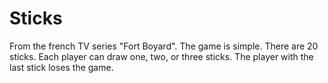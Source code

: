 # Sticks

From the french TV series "Fort Boyard".
The game is simple. There are 20 sticks. Each player can draw one, two, or three sticks. The player with the last stick loses the game.
